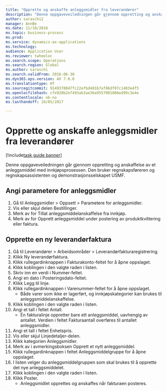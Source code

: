 ```yaml
--- 
title: "Opprette og anskaffe anleggsmidler fra leverandører"
description: "Denne oppgaveveiledningen går gjennom oppretting og anskaffelse av et anleggsmiddel med innkjøpsprosessen."
author: saraschi2
manager: AnnBe
ms.date: 11/10/2016
ms.topic: business-process
ms.prod: 
ms.service: dynamics-ax-applications
ms.technology: 
audience: Application User
ms.reviewer: twheeloc
ms.search.scope: Operations
ms.search.region: Global
ms.author: saraschi
ms.search.validFrom: 2016-06-30
ms.dyn365.ops.version: AX 7.0.0
ms.translationtype: HT
ms.sourcegitcommit: 9149378047fc22efbd401b7af86df07c1403e4f5
ms.openlocfilehash: cfe920b2ef493ab3ae36a9557001086ed99c3e4e
ms.contentlocale: nb-no
ms.lasthandoff: 10/05/2017

---
```

# <a name="create-and-acquire-assets-from-accounts-payable"></a>Opprette og anskaffe anleggsmidler fra leverandører

[!include[task guide banner](../../includes/task-guide-banner.md)]

Denne oppgaveveiledningen går gjennom oppretting og anskaffelse av et anleggsmiddel med innkjøpsprosessen. Den bruker regnskapsføreren og regnskapsassistenten og demonstrasjonsselskapet USMF.


## <a name="set-fixed-assets-parameters"></a>Angi parametere for anleggsmidler
1. Gå til Anleggsmidler > Oppsett > Parametere for anleggsmidler.
2. Vis eller skjul delen Bestillinger.
3. Merk av for Tillat anleggsmiddelanskaffelse fra innkjøp.
4. Merk av for Opprett anleggsmiddel under postering av produktkvittering eller faktura.

## <a name="create-a-new-vendor-invoice"></a>Opprette en ny leverandørfaktura
1. Gå til Leverandører > Arbeidsområder > Leverandørfakturaregistrering.
2. Klikk Ny leverandørfaktura.
3. Klikk rullegardinknappen i Fakturakonto-feltet for å åpne oppslaget.
4. Klikk koblingen i den valgte raden i listen.
5. Skriv inn en verdi i Nummer-feltet.
6. Angi en dato i Posteringsdato-feltet.
7. Klikk Legg til linje.
8. Klikk rullegardinknappen i Varenummer-feltet for å åpne oppslaget.
    * Både varer som ikke er lagerført, og innkjøpskategorier kan brukes til anleggsmiddelanskaffelse.  
9. Klikk koblingen i den valgte raden i listen.
10. Angi et tall i feltet Antall.
    * Én fakturalinje oppretter bare ett anleggsmiddel, uavhengig av antallet.  Verdien i feltet Fakturaantall overføres til antallet anleggsmidler.  
11. Angi et tall i feltet Enhetspris.
12. Vis eller skjul Linjedetaljer-delen.
13. Klikk kategorien Anleggsmidler.
14. Merk av i avmerkingsboksen Opprett et nytt anleggsmiddel.
15. Klikk rullegardinknappen i feltet Anleggsmiddelgruppe for å åpne oppslaget.
16. I listen velger du anleggsmiddelgruppen som skal brukes til å opprette det nye anleggsmiddelet.
17. Klikk koblingen i den valgte raden i listen.
18. Klikk Poster.
    * Anleggsmidlet opprettes og anskaffes når fakturaen posteres.  


